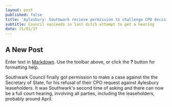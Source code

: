 ```yaml
---
layout: post
published: false
title: 'Aylesbury: Southwark recieve permission to challenge CPO decision.'
subtitle: Council succeeds in last ditch attempt to get a hearing
date: 21/01/17
---
```

## A New Post

Enter text in [Markdown](http://daringfireball.net/projects/markdown/). Use the toolbar above, or click the **?** button for formatting help.

Southwark Council finally got permission to make a case against the the Secretary of State, for his refusal of their CPO request against Aylesbury leaseholders.  It was Southwark's second time of asking and there can now be a full court hearing, involving all parties, including the leaseholders, probably around April.  

